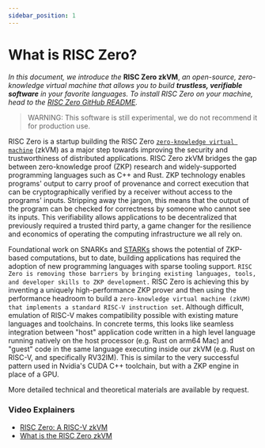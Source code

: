 ```yaml
---
sidebar_position: 1
---
```


# What is RISC Zero?
<!--Author: Choong April 18, 2022
Edits: Paul April 30, 2022
Edits: Kalen June 22, 2022-->

*In this document, we introduce the* **RISC Zero zkVM**, *an open-source, zero-knowledge virtual machine that allows you to build **trustless, verifiable software** in your favorite languages. 
To install RISC Zero on your machine, head to the [RISC Zero GitHub README](https://github.com/risc0/risc0#readme).* <br/>
> WARNING: This software is still experimental, we do not recommend it for production use.

RISC Zero is a startup building the RISC Zero [`zero-knowledge virtual machine`](/docs/terminology) (zkVM) as a major step towards improving the security and trustworthiness of distributed applications. 
RISC Zero zkVM bridges the gap between zero-knowledge proof (ZKP) research and widely-supported programming languages such as C++ and Rust. 
ZKP technology enables programs' output to carry proof of provenance and correct execution that can be cryptographically verified by a receiver without access to the programs' inputs. 
Stripping away the jargon, this means that the output of the program can be checked for correctness by someone who cannot see its inputs. 
This verifiability allows applications to be decentralized that previously required a trusted third party, a game changer for the resilience and economics of operating the computing infrastructure we all rely on.

Foundational work on SNARKs and [STARKs](../../reference-docs/about-starks.md) shows the potential of ZKP-based computations, but to date, building applications has required the adoption of new programming languages with sparse tooling support. 
`RISC Zero is removing those barriers by bringing existing languages, tools, and developer skills to ZKP development.` 
RISC Zero is achieving this by inventing a uniquely high-performance ZKP prover and then using the performance headroom to build a `zero-knowledge virtual machine (zkVM) that implements a standard RISC-V instruction set`. 
Although difficult, emulation of RISC-V makes compatibility possible with existing mature languages and toolchains. 
In concrete terms, this looks like seamless integration between "host" application code written in a high level language running natively on the host processor (e.g. Rust on arm64 Mac) and "guest" code in the same language executing inside our zkVM (e.g. Rust on RISC-V, and specifically RV32IM). 
This is similar to the very successful pattern used in Nvidia's CUDA C++ toolchain, but with a ZKP engine in place of a GPU.

More detailed technical and theoretical materials are available by request.
<!-- TODO either release paper or put e-mail address here  -->

### Video Explainers
- [RISC Zero: A RISC-V zkVM](https://www.youtube.com/watch?v=ZFVjooWdXVE&list=PLcPzhUaCxlCgig7ofeARMPwQ8vbuD6hC5&index=1)
- [What is the RISC Zero zkVM](https://www.youtube.com/watch?v=cLqFvhmXiD0&list=PLcPzhUaCxlCgig7ofeARMPwQ8vbuD6hC5&index=2)
